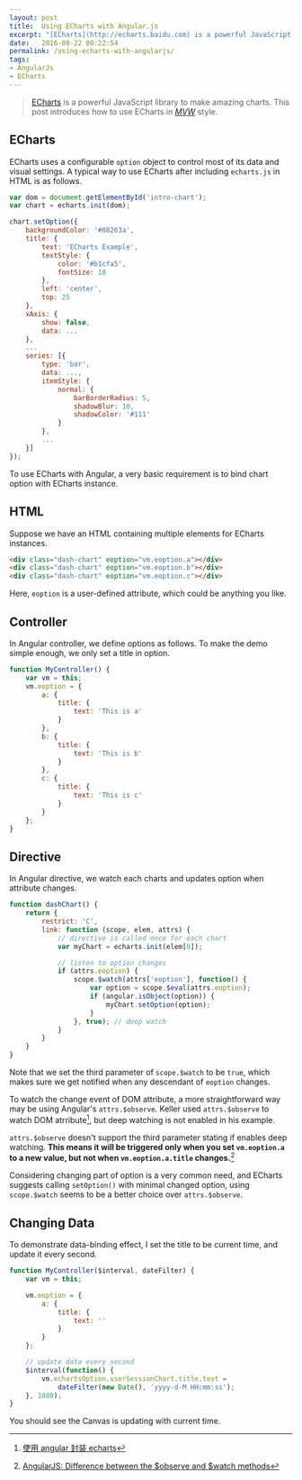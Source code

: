 ```yaml
---
layout: post
title:  Using ECharts with Angular.js
excerpt: "[ECharts](http://echarts.baidu.com) is a powerful JavaScript library to make amazing charts. This post introduces how to use ECharts in [*MVW*](http://stackoverflow.com/questions/13329485/mvw-what-does-it-stand-for) style."
date:   2016-08-22 00:22:54
permalink: /using-echarts-with-angularjs/
tags:
- AngularJs
- ECharts
---
```


> [ECharts](http://echarts.baidu.com) is a powerful JavaScript library to make amazing charts. This post introduces how to use ECharts in [*MVW*](http://stackoverflow.com/questions/13329485/mvw-what-does-it-stand-for) style.

## ECharts

ECharts uses a configurable `option` object to control most of its data and visual settings. A typical way to use ECharts after including `echarts.js` in HTML is as follows.

```js
var dom = document.getElementById('intro-chart');
var chart = echarts.init(dom);

chart.setOption({
    backgroundColor: '#08263a',
    title: {
        text: 'ECharts Example',
        textStyle: {
            color: '#b1cfa5',
            fontSize: 18
        },
        left: 'center',
        top: 25
    },
    xAxis: {
        show: false,
        data: ...
    },
    ...
    series: [{
        type: 'bar',
        data: ...,
        itemStyle: {
            normal: {
                barBorderRadius: 5,
                shadowBlur: 10,
                shadowColor: '#111'
            }
        },
        ...
    }]
});
```

To use ECharts with Angular, a very basic requirement is to bind chart option with ECharts instance.

## HTML

Suppose we have an HTML containing multiple elements for ECharts instances.

```html
<div class="dash-chart" eoption="vm.eoption.a"></div>
<div class="dash-chart" eoption="vm.eoption.b"></div>
<div class="dash-chart" eoption="vm.eoption.c"></div>
```

Here, `eoption` is a user-defined attribute, which could be anything you like.

## Controller

In Angular controller, we define options as follows. To make the demo simple enough, we only set a title in option.

```js
function MyController() {
    var vm = this;
    vm.eoption = {
        a: {
            title: {
                text: 'This is a'
            }
        },
        b: {
            title: {
                text: 'This is b'
            }
        },
        c: {
            title: {
                text: 'This is c'
            }
        }
    };
}
```

## Directive

In Angular directive, we watch each charts and updates option when attribute changes.

```js
function dashChart() {
    return {
        restrict: 'C',
        link: function (scope, elem, attrs) {
            // directive is called once for each chart
            var myChart = echarts.init(elem[0]);

            // listen to option changes
            if (attrs.eoption) {
                scope.$watch(attrs['eoption'], function() {
                    var option = scope.$eval(attrs.eoption);
                    if (angular.isObject(option)) {
                        myChart.setOption(option);
                    }
                }, true); // deep watch
            }
        }
    }
}
```

Note that we set the third parameter of `scope.$watch` to be `true`, which makes sure we get notified when any descendant of `eoption` changes.

To watch the change event of DOM attribute, a more straightforward way may be using Angular's `attrs.$observe`. Keller used `attrs.$observe` to watch DOM atrribute[^keller], but deep watching is not enabled in his example.

`attrs.$observe` doesn't support the third parameter stating if enables deep watching. **This means it will be triggered only when you set `vm.eoption.a` to a new value, but not when `vm.eoption.a.title` changes.**[^watch-vs-observe]

Considering changing part of option is a very common need, and ECharts suggests calling `setOption()` with minimal changed option, using `scope.$watch` seems to be a better choice over `attrs.$observe`.

## Changing Data

To demonstrate data-binding effect, I set the title to be current time, and update it every second.

```javascript
function MyController($interval, dateFilter) {
    var vm = this;

    vm.eoption = {
        a: {
            title: {
                text: ''
            }
        }
    };

    // update data every second
    $interval(function() {
        vm.echartsOption.userSessionChart.title.text =
            dateFilter(new Date(), 'yyyy-d-M HH:mm:ss');
    }, 1000);
}
```

You should see the Canvas is updating with current time.

[^keller]: [使用 angular 封装 echarts](http://www.kellerblog.cc/angular-echarts.html)
[^watch-vs-observe]: [AngularJS: Difference between the $observe and $watch methods](http://stackoverflow.com/questions/14876112/angularjs-difference-between-the-observe-and-watch-methods)
